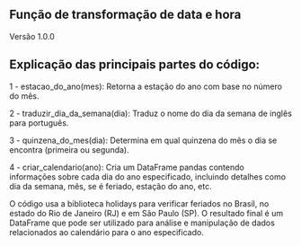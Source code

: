 ## Função de transformação de data e hora
Versão 1.0.0

## Explicação das principais partes do código:

1 - estacao_do_ano(mes): Retorna a estação do ano com base no número do mês.

2 - traduzir_dia_da_semana(dia): Traduz o nome do dia da semana de inglês para português.

3 - quinzena_do_mes(dia): Determina em qual quinzena do mês o dia se encontra (primeira ou segunda).

4 - criar_calendario(ano): Cria um DataFrame pandas contendo informações sobre cada dia do ano especificado, incluindo detalhes como dia da semana, mês, se é feriado, estação do ano, etc.

O código usa a biblioteca holidays para verificar feriados no Brasil, no estado do Rio de Janeiro (RJ) e em São Paulo (SP). O resultado final é um DataFrame que pode ser utilizado para análise e manipulação de dados relacionados ao calendário para o ano especificado.